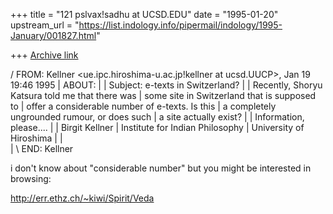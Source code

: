 +++
title = "121 pslvax!sadhu at UCSD.EDU"
date = "1995-01-20"
upstream_url = "https://list.indology.info/pipermail/indology/1995-January/001827.html"

+++
[Archive link](https://list.indology.info/pipermail/indology/1995-January/001827.html)

/ FROM:  Kellner <ue.ipc.hiroshima-u.ac.jp!kellner at ucsd.UUCP>, Jan 19 19:46 1995
| ABOUT: 
|
| Subject: e-texts in Switzerland?
| 
| Recently, Shoryu Katsura told me that there was
| some site in Switzerland that is supposed to 
| offer a considerable number of e-texts. Is this
| a completely ungrounded rumour, or does such
| a site actually exist?
| 
| Information, please....
| 
| Birgit Kellner
| Institute for Indian Philosophy
| University of Hiroshima
| 
|  
|
\ END: Kellner


i don't know about "considerable number" but you might
be interested in browsing:

   http://err.ethz.ch/~kiwi/Spirit/Veda







